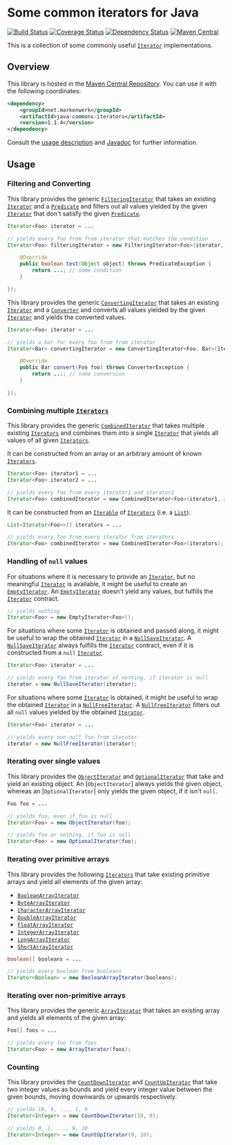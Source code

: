 # Some common iterators for Java

[![Build Status](https://travis-ci.org/markenwerk/java-commons-iterators.svg?branch=master)](https://travis-ci.org/markenwerk/java-commons-iterators)
[![Coverage Status](https://coveralls.io/repos/markenwerk/java-commons-iterators/badge.svg?branch=master&service=github)](https://coveralls.io/github/markenwerk/java-commons-iterators?branch=master)
[![Dependency Status](https://www.versioneye.com/user/projects/564dd82a771e41003f000001/badge.svg)](https://www.versioneye.com/user/projects/564dd82a771e41003f000001)
[![Maven Central](https://maven-badges.herokuapp.com/maven-central/net.markenwerk/commons-iterators/badge.svg)](https://maven-badges.herokuapp.com/maven-central/net.markenwerk/commons-iterators)

This is a collection of some commonly useful [`Iterator`][Iterator] implementations.

## Overview

This library is hosted in the [Maven Central Repository](http://search.maven.org/#artifactdetails|net.markenwerk|java-commons-iterators|1.1.4|jar). You can use it with the following coordinates:

```xml
<dependency>
	<groupId>net.markenwerk</groupId>
	<artifactId>java-commons-iterators</artifactId>
	<version>1.1.4</version>
</dependency>
```

Consult the [usage description](#usage) and [Javadoc](http://markenwerk.github.io/java-commons-iterators/javadoc/1.1.4/index.html) for further information.

## Usage

### Filtering and Converting

This library provides the generic [`FilteringIterator`][FilteringIterator] that takes an existing [`Iterator`][Iterator] and a [`Predicate`][Predicate] and filters out all values yielded by the given [`Iterator`][Iterator] that don't satisfy the given [`Predicate`][Predicate].

```java
Iterator<Foo> iterator = ...

// yields every foo from from iterator that matches the condition
Iterator<Foo> filteringIterator = new FilteringIterator<Foo>(iterator, new Predicate<Foo>(){

	@Override
	public boolean test(Object object) throws PredicateException {
		return ...; // some condition
	}

});
```

This library provides the generic [`ConvertingIterator`][ConvertingIterator] that takes an existing [`Iterator`][Iterator] and a [`Converter`][Converter] and converts all values yielded by the given [`Iterator`][Iterator] and yields the converted values. 

```java
Iterator<Foo> iterator = ...

// yields a bar for every foo from from iterator
Iterator<Bar> convertingIterator = new ConvertingIterator<Foo, Bar>(iterator, new Converter<Foo, Bar>(){

	@Override
	public Bar convert(Foo foo) throws ConverterException {
		return ...; // some conversion
	}

});
```

### Combining multiple [`Iterators`][Iterator]

This library provides the generic [`CombinedIterator`][CombinedIterator] that takes multiple existing [`Iterators`][Iterator] and combines them into a single [`Iterator`][Iterator] that yields all values of all given [`Iterators`][Iterator].

It can be constructed from an array or an arbitrary amount of known [`Iterators`][Iterator].

```java
Iterator<Foo> iterator1 = ...
Iterator<Foo> iterator2 = ...

// yields every foo from every iterator1 and iterator2
Iterator<Foo> combinedIterator = new CombinedIterator<Foo>(iterator1, iterator2); 
```

It can be constructed from an [`Iterable`][Iterable] of [`Iterators`][Iterator] (i.e. a [`List`][List]).

```java
List<Iterator<Foo>>[] iterators = ...

// yields every foo from every iterator from iterators
Iterator<Foo> combinedIterator = new CombinedIterator<Foo>(iterators); 
```

### Handling of `null` values

For situations where it is necessary to provide an [`Iterator`][Iterator], but no meaningful [`Iterator`][Iterator] is available, it might be useful to create an [`EmptyIterator`][EmptyIterator]. An [`EmptyIterator`][EmptyIterator] doesn't yield any values, but fulfills the [`Iterator`][Iterator] contract.

```java
// yields nothing
Iterator<Foo> = new EmptyIterator<Foo>();
```

For situations where some [`Iterator`][Iterator] is obtained and passed along, it might be useful to wrap the obtained [`Iterator`][Iterator] in a [`NullSaveIterator`][NullSaveIterator]. A [`NullSaveIterator`][NullSaveIterator] always fulfills the [`Iterator`][Iterator] contract, even if it is constructed from a `null` [`Iterator`][Iterator].

```java
Iterator<Foo> iterator = ...

// yields every foo from iterator of nothing, if iterator is null
iterator = new NullSaveIterator(iterator); 
```

For situations where some [`Iterator`][Iterator] is obtained, it might be useful to wrap the obtained [`Iterator`][Iterator] in a [`NullFreeIterator`][NullFreeIterator]. A [`NullFreeIterator`][NullFreeIterator] filters out all `null` values yielded by the obtained [`Iterator`][Iterator].

```java
Iterator<Foo> iterator = ...

// yields every non-null foo from iterator
iterator = new NullFreeIterator(iterator);
```

### Iterating over single values

This library provides the [`ObjectIterator`][ObjectIterator] and [`OptionalIterator`][OptionalIterator] that take and yield an existing object. An [`ObjectIterator`] always yields the given object, whereas an [`OptionalIterator`] only yields the given object, if it isn't `null`. 

```java
Foo foo = ...

// yields foo, even if foo is null
Iterator<Foo> = new ObjectIterator(foo); 

// yields foo or nothing, if foo is null
Iterator<Foo> = new OptionalIterator(foo); 
```

### Iterating over primitive arrays

This library provides the following [`Iterators`][Iterator] that take existing primitive arrays and yield all elements of the given array:

- [`BooleanArrayIterator`][BooleanArrayIterator]
- [`ByteArrayIterator`][ByteArrayIterator]
- [`CharacterArrayIterator`][CharacterArrayIterator]
- [`DoubleArrayIterator`][DoubleArrayIterator]
- [`FloatArrayIterator`][FloatArrayIterator]
- [`IntegerArrayIterator`][IntegerArrayIterator]
- [`LongArrayIterator`][LongArrayIterator]
- [`ShortArrayIterator`][ShortArrayIterator]

```java
boolean[] booleans = ...

// yields every boolean from booleans
Iterator<Boolean> = new BooleanArrayIterator(booleans);
```

### Iterating over non-primitive arrays

This library provides the generic [`ArrayIterator`][ArrayIterator] that takes an existing array and yields all elements of the given array:

```java
Foo[] foos = ...

// yields every foo from foos
Iterator<Foo> = new ArrayIterator(foos); 
```

### Counting

This library provides the [`CountDownIterator`][CountDownIterator] and [`CountUpIterator`][CountUpIterator] that take two integer values as bounds and yield every integer value between the given bounds, moving downwards or upwards respectively.

```java
// yields 10, 9, ..., 1, 0
Iterator<Integer> = new CountDownIterator(10, 0);

// yields 0, 1, ..., 9, 10 
Iterator<Integer> = new CountUpIterator(0, 10); 
```


[ArrayIterator]: http://static.javadoc.io/net.markenwerk/commons-iterators/1.1.4/index.html?net/markenwerk/commons/iterators/ArrayIterator.html
[BooleanArrayIterator]: http://static.javadoc.io/net.markenwerk/commons-iterators/1.1.4/index.html?net/markenwerk/commons/iterators/BooleanArrayIterator.html
[ByteArrayIterator]: http://static.javadoc.io/net.markenwerk/commons-iterators/1.1.4/index.html?net/markenwerk/commons/iterators/ByteArrayIterator.html
[CharacterArrayIterator]: http://static.javadoc.io/net.markenwerk/commons-iterators/1.1.4/index.html?net/markenwerk/commons/iterators/CharacterArrayIterator.html
[CombinedIterator]: http://static.javadoc.io/net.markenwerk/commons-iterators/1.1.4/index.html?net/markenwerk/commons/iterators/CombinedIterator.html
[ConvertingIterator]: http://static.javadoc.io/net.markenwerk/commons-iterators/1.1.4/index.html?net/markenwerk/commons/iterators/ConvertingIterator.html
[CountDownIterator]: http://static.javadoc.io/net.markenwerk/commons-iterators/1.1.4/index.html?net/markenwerk/commons/iterators/CountDownIterator.html
[CountUpIterator]: http://static.javadoc.io/net.markenwerk/commons-iterators/1.1.4/index.html?net/markenwerk/commons/iterators/CountUpIterator.html
[DoubleArrayIterator]: http://static.javadoc.io/net.markenwerk/commons-iterators/1.1.4/index.html?net/markenwerk/commons/iterators/DoubleArrayIterator.html
[EmptyIterator]: http://static.javadoc.io/net.markenwerk/commons-iterators/1.1.4/index.html?net/markenwerk/commons/iterators/EmptyIterator.html
[FilteringIterator]: http://static.javadoc.io/net.markenwerk/commons-iterators/1.1.4/index.html?net/markenwerk/commons/iterators/FilteringIterator.html
[FloatArrayIterator]: http://static.javadoc.io/net.markenwerk/commons-iterators/1.1.4/index.html?net/markenwerk/commons/iterators/FloatArrayIterator.html
[IntegerArrayIterator]: http://static.javadoc.io/net.markenwerk/commons-iterators/1.1.4/index.html?net/markenwerk/commons/iterators/IntegerArrayIterator.html
[LongArrayIterator]: http://static.javadoc.io/net.markenwerk/commons-iterators/1.1.4/index.html?net/markenwerk/commons/iterators/LongArrayIterator.html
[NullFreeIterator]: http://static.javadoc.io/net.markenwerk/commons-iterators/1.1.4/index.html?net/markenwerk/commons/iterators/NullFreeIterator.html
[NullSaveIterator]: http://static.javadoc.io/net.markenwerk/commons-iterators/1.1.4/index.html?net/markenwerk/commons/iterators/NullSaveIterator.html
[ObjectIterator]: http://static.javadoc.io/net.markenwerk/commons-iterators/1.1.4/index.html?net/markenwerk/commons/iterators/ObjectIterator.html
[OptionalIterator]: http://static.javadoc.io/net.markenwerk/commons-iterators/1.1.4/index.html?net/markenwerk/commons/iterators/OptionalIterator.html
[ShortArrayIterator]: http://static.javadoc.io/net.markenwerk/commons-iterators/1.1.4/index.html?net/markenwerk/commons/iterators/ShortArrayIterator.html

[Converter]: http://static.javadoc.io/net.markenwerk/commons-interfaces/2.0.0/index.html?net/markenwerk/commons/interfaces/Converter.html
[Predicate]: http://static.javadoc.io/net.markenwerk/commons-interfaces/2.0.0/index.html?net/markenwerk/commons/interfaces/Predicate.html

[Iterable]: http://docs.oracle.com/javase/6/docs/api/index.html?java/lang/Iterable.html
[Iterator]: http://docs.oracle.com/javase/6/docs/api/index.html?java/util/Iterator.html
[List]: http://docs.oracle.com/javase/6/docs/api/index.html?java/util/List.html
